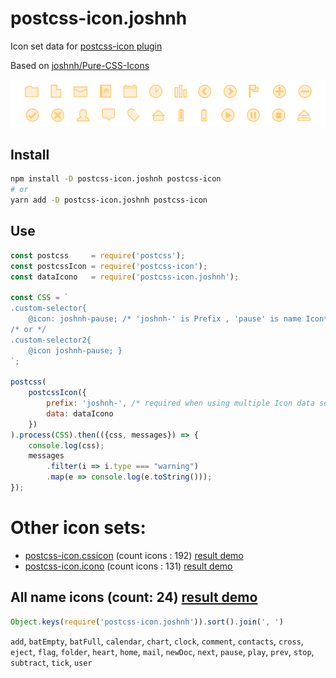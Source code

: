 
# postcss-icon.joshnh

Icon set data for [postcss-icon plugin](https://github.com/retyui/postcss-icon)

Based on [joshnh/Pure-CSS-Icons](https://github.com/joshnh/Pure-CSS-Icons)

[![joshnh/Pure-CSS-Icons](https://raw.githubusercontent.com/retyui/postcss-icon.joshnh/master/preview.png)](https://retyui.github.io/postcss-icon/joshnh/)


## Install
```bash
npm install -D postcss-icon.joshnh postcss-icon
# or
yarn add -D postcss-icon.joshnh postcss-icon
```

## Use
```js
const postcss     = require('postcss');
const postcssIcon = require('postcss-icon');
const dataIcono   = require('postcss-icon.joshnh');

const CSS = `
.custom-selector{
	@icon: joshnh-pause; /* 'joshnh-' is Prefix , 'pause' is name Icon*/ }
/* or */
.custom-selector2{
	@icon joshnh-pause; }
`;

postcss(
	postcssIcon({
		prefix: 'joshnh-', /* required when using multiple Icon data sets */
		data: dataIcono
	})
).process(CSS).then(({css, messages}) => {
	console.log(css);
	messages
		.filter(i => i.type === "warning")
		.map(e => console.log(e.toString()));
});
```

# Other icon sets:
- [postcss-icon.cssicon](https://github.com/retyui/postcss-icon.cssicon) (count icons : 192) [result demo](https://retyui.github.io/postcss-icon/cssicon/)
- [postcss-icon.icono](https://github.com/retyui/postcss-icon.icono) (count icons : 131) [result demo](https://retyui.github.io/postcss-icon/icono/)


## All name icons (count: 24) [result demo](https://retyui.github.io/postcss-icon/joshnh/)

```js
Object.keys(require('postcss-icon.joshnh')).sort().join(', ')
```
`add`, `batEmpty`, `batFull`, `calendar`, `chart`, `clock`, `comment`, `contacts`, `cross`, `eject`, `flag`, `folder`, `heart`, `home`, `mail`, `newDoc`, `next`, `pause`, `play`, `prev`, `stop`, `subtract`, `tick`, `user`